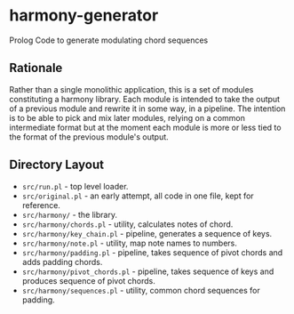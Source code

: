 # harmony-generator
Prolog Code to generate modulating chord sequences

## Rationale
Rather than a single monolithic application, this is a set of modules constituting a harmony library.
Each module is intended to take the output of a previous module and rewrite it in some way, in a pipeline.
The intention is to be able to pick and mix later modules, relying on a common intermediate format but at the
moment each module is more or less tied to the format of the previous module's output.

## Directory Layout

* `src/run.pl` - top level loader.
* `src/original.pl` - an early attempt, all code in one file, kept for reference.
* `src/harmony/` - the library.
* `src/harmony/chords.pl` - utility, calculates notes of chord.
* `src/harmony/key_chain.pl` - pipeline, generates a sequence of keys.
* `src/harmony/note.pl` - utility, map note names to numbers.
* `src/harmony/padding.pl` - pipeline, takes sequence of pivot chords and adds padding chords.
* `src/harmony/pivot_chords.pl` - pipeline, takes sequence of keys and produces sequence of pivot chords.
* `src/harmony/sequences.pl` - utility, common chord sequences for padding.
